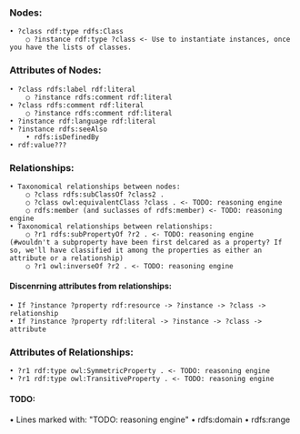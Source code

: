 ### Nodes:
	• ?class rdf:type rdfs:Class
		○ ?instance rdf:type ?class <- Use to instantiate instances, once you have the lists of classes.

### Attributes of Nodes:
	• ?class rdfs:label rdf:literal
		○ ?instance rdfs:comment rdf:literal
	• ?class rdfs:comment rdf:literal
		○ ?instance rdfs:comment rdf:literal
	• ?instance rdf:language rdf:literal
	• ?instance rdfs:seeAlso
		• rdfs:isDefinedBy
	• rdf:value???

### Relationships:
	• Taxonomical relationships between nodes:
		○ ?class rdfs:subClassOf ?class2 .
		○ ?class owl:equivalentClass ?class . <- TODO: reasoning engine
		○ rdfs:member (and suclasses of rdfs:member) <- TODO: reasoning engine
	• Taxonomical relationships between relationships:
		○ ?r1 rdfs:subPropertyOf ?r2 . <- TODO: reasoning engine (#wouldn't a subproperty have been first delcared as a property? If so, we'll have classified it among the properties as either an attribute or a relationship)
		○ ?r1 owl:inverseOf ?r2 . <- TODO: reasoning engine

#### Discenrning attributes from relationships:
	• If ?instance ?property rdf:resource -> ?instance -> ?class -> relationship
	• If ?instance ?property rdf:literal -> ?instance -> ?class -> attribute

### Attributes of Relationships:
	• ?r1 rdf:type owl:SymmetricProperty . <- TODO: reasoning engine
	• ?r1 rdf:type owl:TransitiveProperty . <- TODO: reasoning engine

#### TODO:
• Lines marked with: "TODO: reasoning engine"
• rdfs:domain
• rdfs:range
